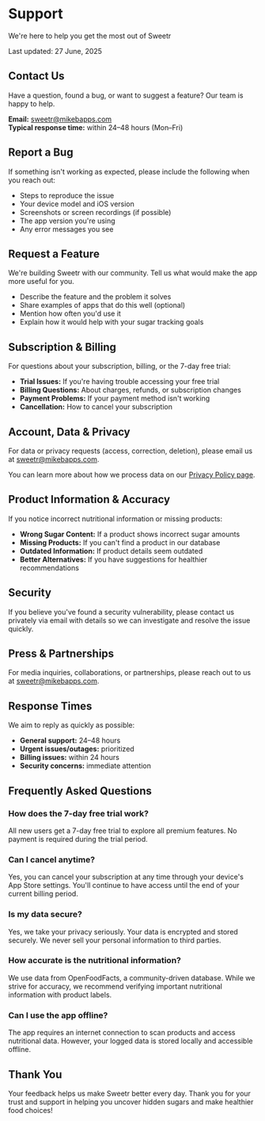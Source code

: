 # Support

We're here to help you get the most out of Sweetr

Last updated: 27 June, 2025

## Contact Us

Have a question, found a bug, or want to suggest a feature? Our team is happy to help.

**Email:** sweetr@mikebapps.com  
**Typical response time:** within 24–48 hours (Mon–Fri)

## Report a Bug

If something isn't working as expected, please include the following when you reach out:

* Steps to reproduce the issue
* Your device model and iOS version
* Screenshots or screen recordings (if possible)
* The app version you're using
* Any error messages you see

## Request a Feature

We're building Sweetr with our community. Tell us what would make the app more useful for you.

* Describe the feature and the problem it solves
* Share examples of apps that do this well (optional)
* Mention how often you'd use it
* Explain how it would help with your sugar tracking goals

## Subscription & Billing

For questions about your subscription, billing, or the 7-day free trial:

* **Trial Issues:** If you're having trouble accessing your free trial
* **Billing Questions:** About charges, refunds, or subscription changes
* **Payment Problems:** If your payment method isn't working
* **Cancellation:** How to cancel your subscription

## Account, Data & Privacy

For data or privacy requests (access, correction, deletion), please email us at sweetr@mikebapps.com.

You can learn more about how we process data on our [Privacy Policy page](https://sugaddict.mikebapps.com/privacy).

## Product Information & Accuracy

If you notice incorrect nutritional information or missing products:

* **Wrong Sugar Content:** If a product shows incorrect sugar amounts
* **Missing Products:** If you can't find a product in our database
* **Outdated Information:** If product details seem outdated
* **Better Alternatives:** If you have suggestions for healthier recommendations

## Security

If you believe you've found a security vulnerability, please contact us privately via email with details so we can investigate and resolve the issue quickly.

## Press & Partnerships

For media inquiries, collaborations, or partnerships, please reach out to us at sweetr@mikebapps.com.

## Response Times

We aim to reply as quickly as possible:

* **General support:** 24–48 hours
* **Urgent issues/outages:** prioritized
* **Billing issues:** within 24 hours
* **Security concerns:** immediate attention

## Frequently Asked Questions

### How does the 7-day free trial work?
All new users get a 7-day free trial to explore all premium features. No payment is required during the trial period.

### Can I cancel anytime?
Yes, you can cancel your subscription at any time through your device's App Store settings. You'll continue to have access until the end of your current billing period.

### Is my data secure?
Yes, we take your privacy seriously. Your data is encrypted and stored securely. We never sell your personal information to third parties.

### How accurate is the nutritional information?
We use data from OpenFoodFacts, a community-driven database. While we strive for accuracy, we recommend verifying important nutritional information with product labels.

### Can I use the app offline?
The app requires an internet connection to scan products and access nutritional data. However, your logged data is stored locally and accessible offline.

## Thank You

Your feedback helps us make Sweetr better every day. Thank you for your trust and support in helping you uncover hidden sugars and make healthier food choices!
